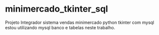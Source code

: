 # minimercado_tkinter_sql
Projeto Integrador sistema vendas minimercado python tkinter com mysql
estou utilizando mysql banco e tabelas neste trabalho.



